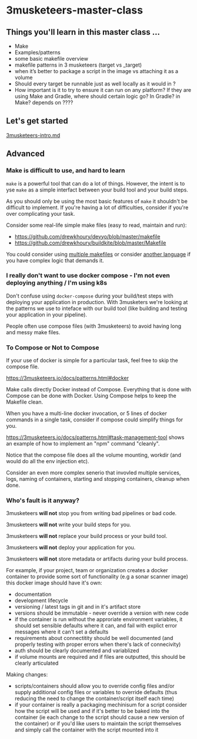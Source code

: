 # 3musketeers-master-class

## Things you'll learn in this master class ...

- Make
- Examples/patterns
- some basic makefile overview
- makefile patterns in 3 musketeers (target vs _target)
- when it’s better to package a script in the image vs attaching it as a volume
- Should every target be runnable just as well locally as it would in <insert specific build server>?
- How important is it to try to ensure it can run on any platform? If they are using Make and Gradle, where should certain logic go?  In Gradle? in Make? depends on ????

## Let's get started

[3musketeers-intro.md](3musketeers-intro.md)

## Advanced

### Make is difficult to use, and hard to learn

`make` is a powerful tool that can do a lot of things. However, the intent is to yse `make` as a simple interfact between your build tool and your build steps.

As you should only be using the most basic features of `make` it shouldn't be difficult to implement. If you're having a lot of difficulties, consider if you're over complicating your task.

Consider some real-life simple make files (easy to read, maintain and run):

- https://github.com/drewkhoury/devyo/blob/master/makefile
- https://github.com/drewkhoury/buildkite/blob/master/Makefile

You could consider using [multiple makefiles](https://3musketeers.io/docs/make.html#multiple-makefiles) or consider [another language](https://3musketeers.io/docs/make.html#complex-targets) if you have complex logic that demands it.

### I really don't want to use docker compose - I'm not even deploying anything / I'm using k8s

Don't confuse using `docker-compose` during your build/test steps with deploying your application in production. With 3musketers we're looking at the patterns we use to inteface with our build tool (like building and testing your application in your pipeline).

People often use compose files (with 3musketeers) to avoid having long and messy make files.

### To Compose or Not to Compose

If your use of docker is simple for a particular task, feel free to skip the compose file.

https://3musketeers.io/docs/patterns.html#docker

Make calls directly Docker instead of Compose. Everything that is done with Compose can be done with Docker. Using Compose helps to keep the Makefile clean.

When you have a multi-line docker invocation, or 5 lines of docker commands in a single task, consider if compose could simplify things for you.

https://3musketeers.io/docs/patterns.html#task-management-tool shows an example of how to implement an "npm" command "cleanly".

Notice that the compose file does all the volume mounting, workdir (and would do all the env injection etc).

Consider an even more complex senerio that invovled multiple services, logs, naming of containers, starting and stopping containers, cleanup when done.

### Who's fault is it anyway?

3musketeers **will not** stop you from writing bad pipelines or bad code.

3musketeers **will not** write your build steps for you.

3musketeers **will not** replace your build process or your build tool.

3musketeers **will not** deploy your application for you.

3musketeers **will not** store metadata or artifacts during your build process.

For example, if your project, team or organization creates a docker container to provide some sort of functionality (e.g a sonar scanner image) this docker image should have it's own:

- documentation
- development lifecycle
- versioning / latest tags in git and in it's artifact store
- versions should be immutable - never override a version with new code
- if the container is run without the approriate environment variables, it should set sensible defaults where it can, and fail with explict error messages where it can't set a defaults
- requirements about connectitity should be well documented (and properly testing with proper errors when there's lack of connecivity)
- auth should be clearly documented and variablized
- if volume mounts are required and if files are outputted, this should be clearly articulated

Making changes:

- scripts/containers should allow you to override config files and/or supply additional config files or variables to override defaults (thus reducing the need to change the container/script itself each time)
- if your container is really a packaging mechinisum for a script consider how the script will be used and if it's better to be baked into the container (ie each change to the script should cause a new version of the container) or if you'd like users to maintain the script themselves and simply call the container with the script mounted into it


